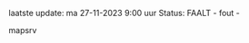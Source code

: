 laatste update: 
ma 27-11-2023  9:00   uur 
Status: FAALT - fout - 
<div class="service R">mapsrv</div>